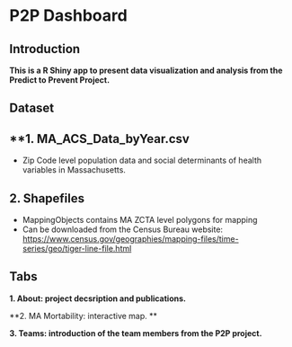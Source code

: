 # P2P Dashboard

## Introduction

**This is a R Shiny app to present data visualization and analysis from the Predict to Prevent Project.**    

## Dataset

**1. MA_ACS_Data_byYear.csv
---
- Zip Code level population data and social determinants of health variables in Massachusetts. 

**2. Shapefiles**
---
- MappingObjects contains MA ZCTA level polygons for mapping    
- Can be downloaded from the Census Bureau website: https://www.census.gov/geographies/mapping-files/time-series/geo/tiger-line-file.html

## Tabs

**1. About: project decsription and publications.**

**2. MA Mortability: interactive map. **

**3. Teams: introduction of the team members from the P2P project.**


